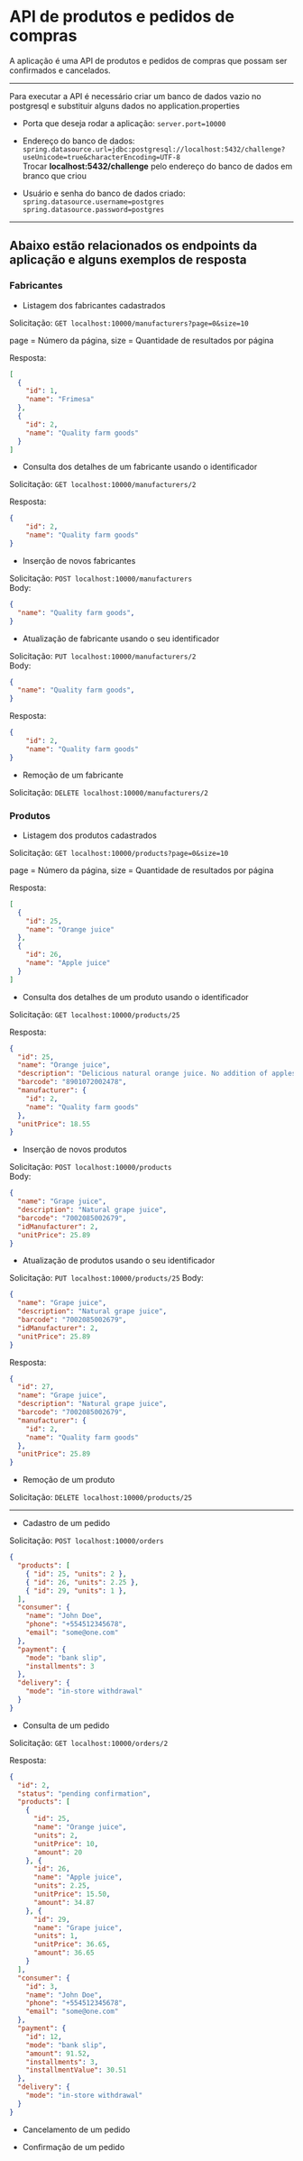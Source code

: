 # API de produtos e pedidos de compras

A aplicação é uma API de produtos e pedidos de compras que possam ser confirmados e cancelados. 

----------

Para executar a API é necessário criar um banco de dados vazio no postgresql e substituir alguns dados no application.properties

- Porta que deseja rodar a aplicação:
`server.port=10000` 

- Endereço do banco de dados:  
`spring.datasource.url=jdbc:postgresql://localhost:5432/challenge?useUnicode=true&characterEncoding=UTF-8`  
Trocar **localhost:5432/challenge** pelo endereço do banco de dados em branco que criou  

- Usuário e senha do banco de dados criado:
`spring.datasource.username=postgres`
`spring.datasource.password=postgres`

----------
## Abaixo estão relacionados os endpoints da aplicação e alguns exemplos de resposta

### Fabricantes

- Listagem dos fabricantes cadastrados

Solicitação:
`GET localhost:10000/manufacturers?page=0&size=10`

page = Número da página, size = Quantidade de resultados por página

Resposta:

```json
[
  {
    "id": 1,
    "name": "Frimesa"
  },
  {
    "id": 2,
    "name": "Quality farm goods"
  }
]
```

- Consulta dos detalhes de um fabricante usando o identificador

Solicitação:
`GET localhost:10000/manufacturers/2`

Resposta:

```json
{
    "id": 2,
    "name": "Quality farm goods"
}
```

- Inserção de novos fabricantes

Solicitação:
`POST localhost:10000/manufacturers`  
Body:
```json
{
  "name": "Quality farm goods",
}
```

- Atualização de fabricante usando o seu identificador

Solicitação:
`PUT localhost:10000/manufacturers/2`  
Body:
```json
{
  "name": "Quality farm goods",
}
```

Resposta:

```json
{
    "id": 2,
    "name": "Quality farm goods"
}
```

- Remoção de um fabricante

Solicitação:
`DELETE localhost:10000/manufacturers/2`

### Produtos

- Listagem dos produtos cadastrados

Solicitação:
`GET localhost:10000/products?page=0&size=10`

page = Número da página, size = Quantidade de resultados por página

Resposta:

```json
[
  {
    "id": 25,
    "name": "Orange juice"
  },
  {
    "id": 26,
    "name": "Apple juice"
  }
]
```

- Consulta dos detalhes de um produto usando o identificador

Solicitação:
`GET localhost:10000/products/25`

Resposta:

```json
{
  "id": 25,
  "name": "Orange juice",
  "description": "Delicious natural orange juice. No addition of apples to fool consumers.",
  "barcode": "8901072002478",
  "manufacturer": {
    "id": 2,
    "name": "Quality farm goods"
  },
  "unitPrice": 18.55
}
```

- Inserção de novos produtos

Solicitação:
`POST localhost:10000/products`  
Body:
```json
{
  "name": "Grape juice",
  "description": "Natural grape juice",
  "barcode": "7002085002679",
  "idManufacturer": 2,
  "unitPrice": 25.89
}
```

- Atualização de produtos usando o seu identificador

Solicitação:
`PUT localhost:10000/products/25`
Body:
```json
{
  "name": "Grape juice",
  "description": "Natural grape juice",
  "barcode": "7002085002679",
  "idManufacturer": 2,
  "unitPrice": 25.89
}
```

Resposta:

```json
{
  "id": 27,
  "name": "Grape juice",
  "description": "Natural grape juice",
  "barcode": "7002085002679",
  "manufacturer": {
    "id": 2,
    "name": "Quality farm goods"
  },
  "unitPrice": 25.89
}
```

- Remoção de um produto

Solicitação:
`DELETE localhost:10000/products/25`

----------

- Cadastro de um pedido

Solicitação:
`POST localhost:10000/orders`

```json
{
  "products": [
    { "id": 25, "units": 2 },
    { "id": 26, "units": 2.25 },
    { "id": 29, "units": 1 },
  ],
  "consumer": {
    "name": "John Doe",
    "phone": "+554512345678",
    "email": "some@one.com"
  },
  "payment": {
    "mode": "bank slip",
    "installments": 3
  },
  "delivery": {
    "mode": "in-store withdrawal"
  }
}
```

- Consulta de um pedido

Solicitação:
`GET localhost:10000/orders/2`

Resposta:

```json
{
  "id": 2,
  "status": "pending confirmation",
  "products": [
    { 
      "id": 25, 
      "name": "Orange juice", 
      "units": 2, 
      "unitPrice": 10, 
      "amount": 20 
    }, { 
      "id": 26, 
      "name": "Apple juice", 
      "units": 2.25, 
      "unitPrice": 15.50, 
      "amount": 34.87 
    }, { 
      "id": 29, 
      "name": "Grape juice", 
      "units": 1, 
      "unitPrice": 36.65, 
      "amount": 36.65 
    }
  ],
  "consumer": {
    "id": 3,
    "name": "John Doe",
    "phone": "+554512345678",
    "email": "some@one.com"
  },
  "payment": {
    "id": 12,
    "mode": "bank slip",
    "amount": 91.52,
    "installments": 3,
    "installmentValue": 30.51
  },
  "delivery": {
    "mode": "in-store withdrawal"
  }
}
```

- Cancelamento de um pedido

- Confirmação de um pedido